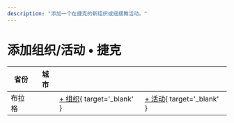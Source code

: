 ```yaml
---
description: "添加一个在捷克的新组织或摇摆舞活动。"
---
```


# 添加组织/活动 • 捷克

| 省份 | 城市 | | |
| --- | --- | --- | --- |
| 布拉格 | | [+ 组织](https://github.com/swingdance/orgs/issues/new?assignees=&labels=add+org&projects=&template=02-add_entity.yml&title=%5Bcz%5D%20%3CName%3E&region=cz&province=Prague&city=Prague){ target='_blank' } | [+ 活动](https://github.com/swingdance/events/issues/new?assignees=&labels=add+event&projects=&template=02-add_entity.yml&title=%5B2024%2Fcz%5D%20%3CName%3E&region=cz&province=Prague&city=Prague&org_id=&date_starts=2024-&date_ends=2024-){ target='_blank' } |
